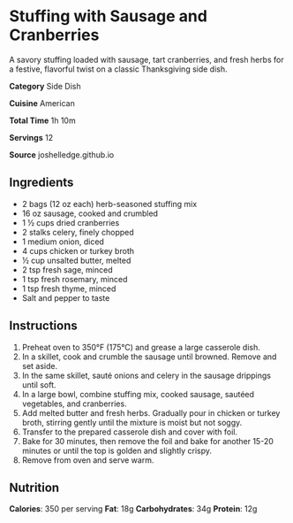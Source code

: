 # Stuffing with Sausage and Cranberries 

A savory stuffing loaded with sausage, tart cranberries, and fresh herbs for a festive, flavorful twist on a classic Thanksgiving side dish.

**Category** Side Dish

**Cuisine** American

**Total Time** 1h 10m

**Servings** 12

**Source** joshelledge.github.io

## Ingredients

* 2 bags (12 oz each) herb-seasoned stuffing mix
* 16 oz sausage, cooked and crumbled
* 1 ½ cups dried cranberries
* 2 stalks celery, finely chopped
* 1 medium onion, diced
* 4 cups chicken or turkey broth
* ½ cup unsalted butter, melted
* 2 tsp fresh sage, minced
* 1 tsp fresh rosemary, minced
* 1 tsp fresh thyme, minced
* Salt and pepper to taste

## Instructions

1. Preheat oven to 350°F (175°C) and grease a large casserole dish.
2. In a skillet, cook and crumble the sausage until browned. Remove and set aside.
3. In the same skillet, sauté onions and celery in the sausage drippings until soft.
4. In a large bowl, combine stuffing mix, cooked sausage, sautéed vegetables, and cranberries.
5. Add melted butter and fresh herbs. Gradually pour in chicken or turkey broth, stirring gently until the mixture is moist but not soggy.
6. Transfer to the prepared casserole dish and cover with foil.
7. Bake for 30 minutes, then remove the foil and bake for another 15-20 minutes or until the top is golden and slightly crispy.
8. Remove from oven and serve warm.

## Nutrition

**Calories**: 350 per serving
**Fat**: 18g
**Carbohydrates**: 34g
**Protein**: 12g

